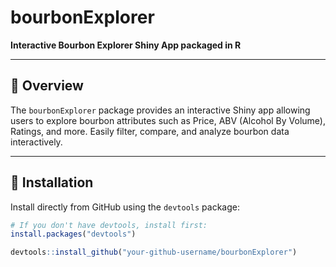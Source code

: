 # bourbonExplorer

**Interactive Bourbon Explorer Shiny App packaged in R**

---

## 📌 Overview

The `bourbonExplorer` package provides an interactive Shiny app allowing users to explore bourbon attributes such as Price, ABV (Alcohol By Volume), Ratings, and more. Easily filter, compare, and analyze bourbon data interactively.

---

## 🚀 Installation

Install directly from GitHub using the `devtools` package:

```r
# If you don't have devtools, install first:
install.packages("devtools")

devtools::install_github("your-github-username/bourbonExplorer")
